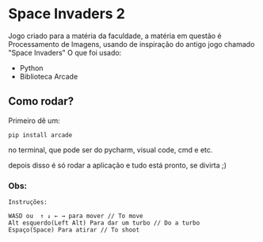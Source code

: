 # Space Invaders 2


Jogo criado para a matéria da faculdade, a matéria em questão é Processamento de Imagens, usando de inspiração do antigo jogo chamado "Space Invaders"
O que foi usado:

* Python
* Biblioteca Arcade

## Como rodar?

Primeiro dê um:
```
pip install arcade

```
no terminal, que pode ser do pycharm, visual code, cmd e etc.

depois disso é só rodar a aplicação e tudo está pronto, se divirta ;)

### Obs:
```
Instruções: 

WASD ou  ↑ ↓ ← → para mover // To move 
Alt esquerdo(Left Alt) Para dar um turbo // Do a turbo
Espaço(Space) Para atirar // To shoot
```
